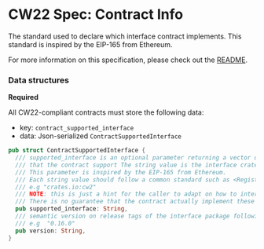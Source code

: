 # CW22 Spec: Contract Info

The standard used to declare which interface contract implements.
This standard is inspired by the EIP-165 from Ethereum.

For more information on this specification, please check out the
[README](https://github.com/CosmWasm/cw-plus/blob/main/packages/cw22/README.md).

### Data structures

**Required**

All CW22-compliant contracts must store the following data:

* key: `contract_supported_interface`
* data: Json-serialized `ContractSupportedInterface`

```rust
pub struct ContractSupportedInterface {
  /// supported_interface is an optional parameter returning a vector of string represents interfaces
  /// that the contract support The string value is the interface crate names in Rust crate Registry.
  /// This parameter is inspired by the EIP-165 from Ethereum.
  /// Each string value should follow a common standard such as <Registry Domain>:<Crate Name>
  /// e.g "crates.io:cw2"
  /// NOTE: this is just a hint for the caller to adapt on how to interact with this contract.
  /// There is no guarantee that the contract actually implement these interfaces.
  pub supported_interface: String,
  /// semantic version on release tags of the interface package following SemVer guideline.
  /// e.g  "0.16.0"
  pub version: String,
}
```
